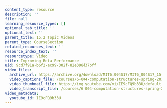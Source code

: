```yaml
---
content_type: resource
description: ''
file: null
learning_resource_types: []
optional_tab_title: ''
optional_text: ''
parent_title: 15.2 Topic Videos
parent_type: CourseSection
related_resources_text: ''
resource_index_text: ''
resourcetype: Video
title: Improving Beta Performance
uid: 9cd7f91a-b6f2-ac99-302f-82e398d37bff
video_files:
  archive_url: https://archive.org/download/MIT6.004S17/MIT6_004S17_15-02-01_300k.mp4
  video_captions_file: /courses/6-004-computation-structures-spring-2017/3212acf6c2495ee4ad655461f30f2434_IE9cFQ9b33U.vtt
  video_thumbnail_file: https://img.youtube.com/vi/IE9cFQ9b33U/default.jpg
  video_transcript_file: /courses/6-004-computation-structures-spring-2017/7e3cf23c8eff1f556aff9ed11c96b438_IE9cFQ9b33U.pdf
video_metadata:
  youtube_id: IE9cFQ9b33U
---
```

